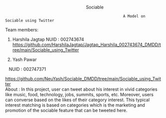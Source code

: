                                                                   Sociable
                                                                  
                                                         A Model on Sociable using Twitter

Team members: 

1. Harshila Jagtap
   NUID : 002743674
   https://github.com/HarshilaJagtap/Jagtap_Harshila_002743674_DMDD/tree/main/Sociable_using_Twitter

2. Yash Pawar

   NUID : 002747371
   
   https://github.com/NeuYash/Sociable_DMDD/tree/main/Sociable_using_Twitter
            
 About : 
In this project, user can tweet about his interest in vivid categories like music, food, technology, jobs, summits, sports, etc. Moreover, users can converse based on the likes of their category interest.  This typical interest matching is based on categories which is the marketing and promotion of the sociable feature that can be tweeted here.

